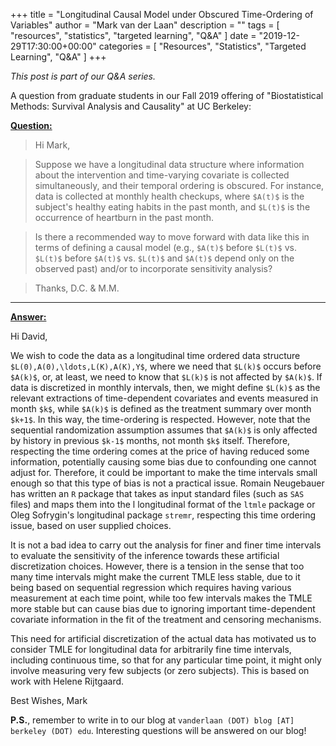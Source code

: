 +++
title = "Longitudinal Causal Model under Obscured Time-Ordering of Variables"
author = "Mark van der Laan"
description = ""
tags = [
    "resources",
    "statistics",
    "targeted learning",
    "Q&A"
]
date = "2019-12-29T17:30:00+00:00"
categories = [
    "Resources",
    "Statistics",
    "Targeted Learning",
    "Q&A"
]
+++

_This post is part of our Q&A series._

A question from graduate students in our Fall 2019 offering of "Biostatistical
Methods: Survival Analysis and Causality" at UC Berkeley:

<u>**Question:**</u>
> Hi Mark,

> Suppose we have a longitudinal data structure where information about the intervention 
> and time-varying covariate is collected simultaneously, and their temporal ordering is 
> obscured. For instance, data is collected at monthly health checkups, where `$A(t)$` 
> is the subject's healthy eating habits in the past month, and `$L(t)$` is the 
> occurrence of heartburn in the past month. 

> Is there a recommended way to move forward with data like this in terms of defining a 
> causal model (e.g., `$A(t)$` before `$L(t)$` vs. `$L(t)$` before `$A(t)$` vs. `$L(t)$` 
> and `$A(t)$` depend only on the observed past) and/or to incorporate sensitivity
> analysis?

> Thanks,
> D.C. & M.M.

---

<u>**Answer:**</u>

Hi David,

We wish to code the data as a longitudinal time ordered data structure 
`$L(0),A(0),\ldots,L(K),A(K),Y$`, where we need that `$L(k)$` occurs before `$A(k)$`, 
or, at least, we need to know that `$L(k)$` is not affected by `$A(k)$`. If data is 
discretized in monthly intervals, then, we might define `$L(k)$` as the relevant 
extractions of time-dependent covariates and events measured in month `$k$`, while 
`$A(k)$` is defined as the treatment summary over month `$k+1$`. In this way, the 
time-ordering is respected. However, note that the sequential randomization assumption 
assumes that `$A(k)$` is only affected by history in previous `$k-1$` months, not month 
`$k$` itself. Therefore, respecting the time ordering comes at the price of having 
reduced some information, potentially causing some bias due to confounding one cannot 
adjust for. Therefore, it could be important to make the time intervals small enough so
that this type of bias is not a practical issue. Romain Neugebauer has written an `R` 
package that takes as input standard files (such as `SAS` files) and maps them into the l
longitudinal format of the `ltmle` package or Oleg Sofrygin's longitudinal package 
`stremr`, respecting this time ordering issue, based on user supplied choices. 

It is not a bad idea to carry out the analysis for finer and finer time intervals to 
evaluate the sensitivity of the inference towards these artificial discretization 
choices. However, there is a tension in the sense that too many time intervals might
make the current TMLE less stable, due to it being based on sequential regression which 
requires having various measurement at each time point, while too few intervals makes 
the TMLE more stable but can cause bias due to ignoring important time-dependent 
covariate information in the fit of the treatment and censoring mechanisms. 

This need for artificial discretization of the actual data has motivated us to consider 
TMLE for longitudinal data for arbitrarily fine time intervals, including continuous 
time, so that for any particular time point, it might only involve measuring very few
subjects (or zero subjects). This is based on work with Helene Rijtgaard. 

Best Wishes, 
Mark

__P.S.__, remember to write in to our blog at `vanderlaan (DOT) blog [AT]
berkeley (DOT) edu`. Interesting questions will be answered on our blog!